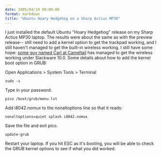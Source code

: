 ```yaml
---
date: 2005/04/10 00:00:00
format: markdown
title: "Ubuntu Hoary Hedgehog on a Sharp Actius MP30"
---
```

I just installed the default Ubuntu "Hoary Hedgehog" release on my Sharp Actius MP30 laptop. The results were about the same as with the preview release-- still need to add a kernel option to get the trackpad working, and I still haven't managed to get the built-in wireless working.
I still have some hope: <a href="http://www.cameltail.com/projects/sharp/">some guy named Carl at Cameltail</a> has managed to get the wireless working under Slackware 10.0.
Some details about how to add the kernel boot option in GRUB:

Open Applications > System Tools > Terminal

    sudo -s

Type in your password.

    pico /boot/grub/menu.lst

Add i8042.nomux to the nonaltoptions line so that it reads:

    nonaltoptions=quiet splash i8042.nomux

Save the file and exit pico.

    update-grub

Restart your laptop. If you hit ESC as it's booting, you will be able to check the GRUB kernel options to see if what you did worked.


